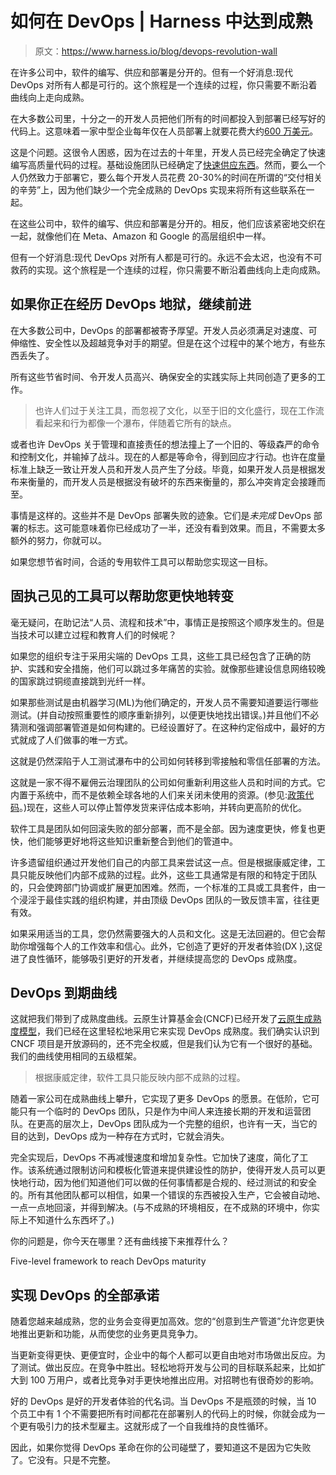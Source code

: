 # 如何在 DevOps | Harness 中达到成熟

> 原文：<https://www.harness.io/blog/devops-revolution-wall>

在许多公司中，软件的编写、供应和部署是分开的。但有一个好消息:现代 DevOps 对所有人都是可行的。这个旅程是一个连续的过程，你只需要不断沿着曲线向上走向成熟。

在大多数公司里，十分之一的开发人员把他们所有的时间都投入到部署已经写好的代码上。这意味着一家中型企业每年仅在人员部署上就要花费大约[600 万美元](https://www.youtube.com/watch?v=GLj-MNR1mGU)。

这是个问题。这很令人困惑，因为在过去的十年里，开发人员已经完全确定了快速编写高质量代码的过程。基础设施团队已经确定了[快速供应东西](https://harness.io/blog/gitops-principles/)。然而，要么一个人仍然致力于部署它，要么每个开发人员花费 20-30%的时间在所谓的“交付相关的辛劳”上，因为他们缺少一个完全成熟的 DevOps 实现来将所有这些联系在一起。

在这些公司中，软件的编写、供应和部署是分开的。相反，他们应该紧密地交织在一起，就像他们在 Meta、Amazon 和 Google 的高层组织中一样。

但有一个好消息:现代 DevOps 对所有人都是可行的。永远不会太迟，也没有不可救药的实现。这个旅程是一个连续的过程，你只需要不断沿着曲线向上走向成熟。

## 如果你正在经历 DevOps 地狱，继续前进

在大多数公司中，DevOps 的部署都被寄予厚望。开发人员必须满足对速度、可伸缩性、安全性以及超越竞争对手的期望。但是在这个过程中的某个地方，有些东西丢失了。

所有这些节省时间、令开发人员高兴、确保安全的实践实际上共同创造了更多的工作。

> 也许人们过于关注工具，而忽视了文化，以至于旧的文化盛行，现在工作流看起来和行为都像一个瀑布，伴随着它所有的缺点。

或者也许 DevOps 关于管理和直接责任的想法撞上了一个旧的、等级森严的命令和控制文化，并输掉了战斗。现在的人都是等命令，得到回应才行动。也许在度量标准上缺乏一致让开发人员和开发人员产生了分歧。毕竟，如果开发人员是根据发布来衡量的，而开发人员是根据没有破坏的东西来衡量的，那么冲突肯定会接踵而至。

事情是这样的。这些并不是 DevOps 部署失败的迹象。它们是*未完成* DevOps 部署的标志。这可能意味着你已经成功了一半，还没有看到效果。而且，不需要太多额外的努力，你就可以。

如果您想节省时间，合适的专用软件工具可以帮助您实现这一目标。

## 固执己见的工具可以帮助您更快地转变

毫无疑问，在助记法“人员、流程和技术”中，事情正是按照这个顺序发生的。但是当技术可以建立过程和教育人们的时候呢？

如果您的组织专注于采用尖端的 DevOps 工具，这些工具已经包含了正确的防护、实践和安全措施，他们可以跳过多年痛苦的实验。就像那些建设信息网络较晚的国家跳过铜缆直接跳到光纤一样。

如果那些测试是由机器学习(ML)为他们确定的，开发人员不需要知道要运行哪些测试。(并自动按照重要性的顺序重新排列，以便更快地找出错误。)并且他们不必猜测和强调部署管道是如何构建的。已经设置好了。在这种约定俗成中，最好的方式就成了人们做事的唯一方式。

这就是仍然深陷于人工测试瀑布中的公司如何转移到零接触和零信任部署的方法。

这就是一家不得不雇佣云治理团队的公司如何重新利用这些人员和时间的方式。它内置于系统中，而不是依赖全球各地的人们来关闭未使用的资源。(参见:[政策代码](https://harness.io/blog/harness-policy-as-code)。)现在，这些人可以停止暂停发货来评估成本影响，并转向更高阶的优化。

软件工具是团队如何回滚失败的部分部署，而不是全部。因为速度更快，修复也更快，他们能够更好地将这些知识重新整合到他们的管道中。

许多遗留组织通过开发他们自己的内部工具来尝试这一点。但是根据康威定律，工具只能反映他们内部不成熟的过程。此外，这些工具通常是有限的和特定于团队的，只会使跨部门协调或扩展更加困难。然而，一个标准的工具或工具套件，由一个浸淫于最佳实践的组织构建，并由顶级 DevOps 团队的一致反馈丰富，往往更有效。

如果采用适当的工具，您仍然需要强大的人员和文化。这是无法回避的。但它会帮助你增强每个人的工作效率和信心。此外，它创造了更好的开发者体验(DX ),这促进了良性循环，能够吸引更好的开发者，并继续提高您的 DevOps 成熟度。

## DevOps 到期曲线

这就把我们带到了成熟度曲线。云原生计算基金会(CNCF)已经开发了[云原生成熟度模型](https://github.com/cncf/cartografos/blob/main/reference/prologue.md)，我们已经在这里轻松地采用它来实现 DevOps 成熟度。我们确实认识到 CNCF 项目是开放源码的，还不完全权威，但是我们认为它有一个很好的基础。我们的曲线使用相同的五级框架。

> 根据康威定律，软件工具只能反映内部不成熟的过程。

随着一家公司在成熟曲线上攀升，它实现了更多 DevOps 的愿景。在低阶，它可能只有一个临时的 DevOps 团队，只是作为中间人来连接长期的开发和运营团队。在更高的层次上，DevOps 团队成为一个完整的组织，也许有一天，当它的目的达到，DevOps 成为一种存在方式时，它就会消失。

完全实现后，DevOps 不再减慢速度和增加复杂性。它加快了速度，简化了工作。该系统通过限制访问和模板化管道来提供建设性的防护，使得开发人员可以更快地行动，因为他们知道他们可以做的任何事情都是合规的、经过测试的和安全的。所有其他团队都可以相信，如果一个错误的东西被投入生产，它会被自动地、一点一点地回滚，并得到解决。(与不成熟的环境相反，在不成熟的环境中，你实际上不知道什么东西坏了。)

你的问题是，你今天在哪里？还有曲线接下来推荐什么？

Five-level framework to reach DevOps maturity

## 实现 DevOps 的全部承诺

随着您越来越成熟，您的业务会变得更加高效。您的“创意到生产管道”允许您更快地推出更新和功能，从而使您的业务更具竞争力。

当更新变得更快、更便宜时，企业中的每个人都可以更自由地对市场做出反应。为了测试。做出反应。在竞争中胜出。轻松地将开发与公司的目标联系起来，比如扩大到 100 万用户，或者比竞争对手更快地推出应用。对招聘也有很奇妙的影响。

好的 DevOps 是好的开发者体验的代名词。当 DevOps 不是瓶颈的时候，当 10 个员工中有 1 个不需要把所有时间都花在部署别人的代码上的时候，你就会成为一个更有吸引力的技术型雇主。这就形成了一个自我维持的良性循环。

因此，如果你觉得 DevOps 革命在你的公司碰壁了，要知道这不是因为它失败了。它没有。只是不完整。